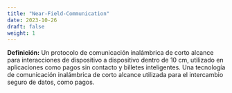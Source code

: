 ```yaml
---
title: "Near-Field-Communication"
date: 2023-10-26
draft: false
weight: 1
---
```


**Definición:** Un protocolo de comunicación inalámbrica de corto alcance para interacciones de dispositivo a dispositivo dentro de 10 cm, utilizado en aplicaciones como pagos sin contacto y billetes inteligentes. Una tecnología de comunicación inalámbrica de corto alcance utilizada para el intercambio seguro de datos, como pagos.
